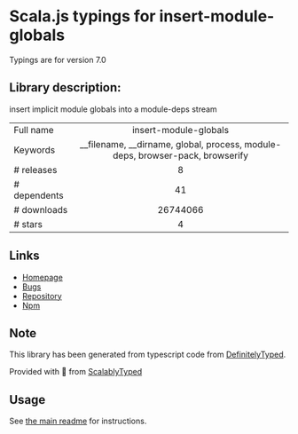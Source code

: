 
# Scala.js typings for insert-module-globals

Typings are for version 7.0

## Library description:
insert implicit module globals into a module-deps stream

|                    |                 |
| ------------------ | :-------------: |
| Full name          | insert-module-globals |
| Keywords           | __filename, __dirname, global, process, module-deps, browser-pack, browserify |
| # releases         | 8 |
| # dependents       | 41 |
| # downloads        | 26744066 |
| # stars            | 4 |

## Links
- [Homepage](https://github.com/browserify/insert-module-globals)
- [Bugs](https://github.com/browserify/insert-module-globals/issues)
- [Repository](https://github.com/browserify/insert-module-globals)
- [Npm](https://www.npmjs.com/package/insert-module-globals)
    


## Note
This library has been generated from typescript code from [DefinitelyTyped](https://definitelytyped.org).

Provided with :purple_heart: from [ScalablyTyped](https://github.com/oyvindberg/ScalablyTyped)

## Usage
See [the main readme](../../readme.md) for instructions.


